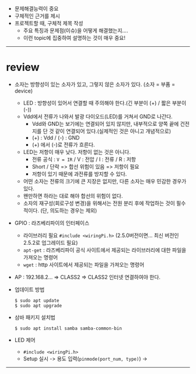 - 문제해결능력이 중요
- 구체적인 근거를 제시
- 프로젝트할 때, 구체적 제목 작성
  - 주요 특징과 문제점(이슈)을 어떻게 해결했는지....
  - 이런 topic에 집중하여 설명하는 것이 매우 중요!


------------------------
# review
- 소자는 방향성이 있는 소자가 있고, 그렇지 않은 소자가 있다. (소자 = 부품 = device)
  - LED : 방향성이 있어서 연결할 때 주의해야 한다.(긴 부분이 (+) / 짧은 부분이 (-))
  - Vdd에서 전류가 나와서 발광 다이오드(LED)를 거쳐서 GND로 나간다.
    - Vdd와 GND는 보기에는 연결되어 있지 않지만, 내부적으로 양쪽 끝에 건전지를 단 것 같이 연결되어 있다.(실제적인 것은 아니고 개념적으로)
    - (+) : Vdd / (-) : GND
    - (+) 에서 (-)로 전류가 흐른다.
  - LED는 저항이 매우 낮다. 저항이 없는 것은 아니다.
    - 전류 공식 : ```V = IR``` / V : 전압 / I : 전류 / R : 저항
    - Short / 단락 => 합선 위험이 있음 => 저항이 필요
    - 저항이 있기 때문에 과전류를 방지할 수 있다.
  - 어떤 소자는 전류의 크기에 큰 지장은 없지만, 다른 소자는 매우 민감한 경우가 있다.
  - 왠만하면 하라는 대로 해야 합선의 위험이 없다.
  - 소자의 재구성(회로구성 변경)을 위해서는 전원 분리 후에 작업하는 것이 필수적이다. (단, 의도하는 경우는 제외)

- GPIO : 라즈베리파이의 인터페이스
  - 라이브러리 필요 ```#include <wiringPi.h>```  (2.5.0버전이면... 최신 버전인 2.5.2로 업그레이드 필요)
  - ```apt-get``` : 라즈베리파이 공식 사이트에서 제공되는 라이브러리에 대한 파일을 가져오는 명령어
  - ```wget``` : http 사이트에서 제공되는 파일을 가져오는 명령어

- AP : 192.168.2... => CLASS2 => CLASS2 인터넷 연결하여야 한다.


- 업데이트 방법
  ```
  $ sudo apt update
  $ sudo apt upgrade
  ```
  
- 삼바 패키지 설치법
  ```
  $ sudo apt install samba samba-common-bin
  ```
  
- LED 제어
  - ```#include <wiringPi.h>```
  - Setup 실시 -> 용도 입력(```pinmode(port_num, type)```) -> 
------------------------

